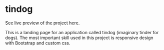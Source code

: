 # tindog
[See live preview of the project here.](https://dubey-tech.github.io/tindog)

This is a landing page for an application called tindog (imaginary tinder for dogs).
The most important skill used in this project is responsive design with Bootstrap and custom css.
